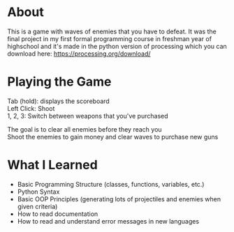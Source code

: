 # About

This is a game with waves of enemies that you have to defeat.
It was the final project in my first formal programming course in freshman year of highschool and it's made in the python version of processing which you can download here: https://processing.org/download/

# Playing the Game

Tab (hold): displays the scoreboard  
Left Click: Shoot  
1, 2, 3: Switch between weapons that you've purchased

The goal is to clear all enemies before they reach you  
Shoot the enemies to gain money and clear waves to purchase new guns  

# What I Learned

- Basic Programming Structure (classes, functions, variables, etc.)
- Python Syntax
- Basic OOP Principles (generating lots of projectiles and enemies when given criteria)
- How to read documentation
- How to read and understand error messages in new languages

